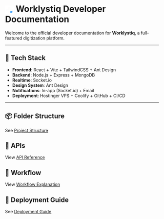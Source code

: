 # <img src="fav.png" alt="logo" width="28" style="vertical-align: middle;" /> Worklystiq Developer Documentation

Welcome to the official developer documentation for **Worklystiq**, a full-featured digitization platform.

---

## 🔧 Tech Stack

- **Frontend**: React + Vite + TailwindCSS + Ant Design
- **Backend**: Node.js + Express + MongoDB
- **Realtime**: Socket.io
- **Design System**: Ant Design
- **Notifications**: In-app (Socket.io) + Email
- **Deployment**: Hostinger VPS + Coolify + GitHub + CI/CD

---

## 📦 Folder Structure

See [Project Structure](structure.md)

## 📡 APIs

View [API Reference](api.md)

## 🔁 Workflow

View [Workflow Explanation](workflow.md)

## 🚀 Deployment Guide

See [Deployment Guide](deployment.md)